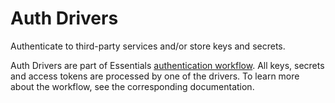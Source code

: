 # Auth Drivers

Authenticate to third-party services and/or store keys and secrets.

Auth Drivers are part of Essentials [authentication workflow](./). All keys, secrets and access tokens are processed by one of the drivers. To learn more about the workflow, see the corresponding documentation.

<!--@include: ./_partials/auth-driver-api.md-->
<!--@include: ./_partials/auth-driver-airtable.md-->
<!--@include: ./_partials/auth-driver-aws.md-->
<!--@include: ./_partials/auth-driver-cloudflare.md-->
<!--@include: ./_partials/auth-driver-facebook.md-->
<!--@include: ./_partials/auth-driver-google.md-->
<!--@include: ./_partials/auth-driver-instagram.md-->
<!--@include: ./_partials/auth-driver-tiktok.md-->
<!--@include: ./_partials/auth-driver-twitter.md-->
<!--@include: ./_partials/auth-driver-vimeo.md-->
